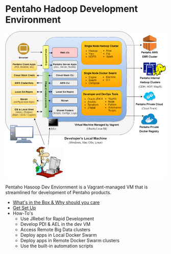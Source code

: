 # Pentaho Hadoop Development Environment

![Arch Diagram](pentaho-hadoop-dev-high-level-diagram.png)

Pentaho Hasoop Dev Enviornment is a Vagrant-managed VM that is streamlined for development of Pentaho products.

* [What's in the Box & Why should you care](wiki/whats-in-the-box.md)
* [Get Set Up](wiki/getting-started.md)
* How-To's
  - Use JRebel for Rapid Development
  - Develop PDI & AEL in the dev VM
  - Access Remote Big Data clusters
  - Deploy apps in Local Docker Swarm
  - Deploy apps in Remote Docker Swarm clusters
  - Use the built-in automation scripts
